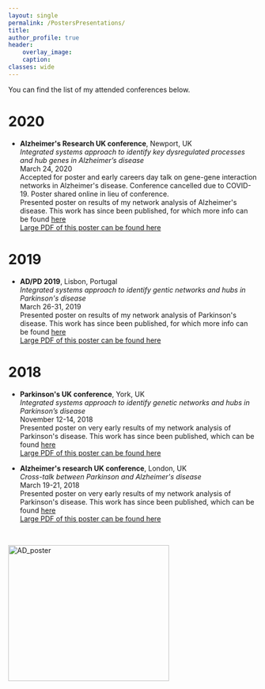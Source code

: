 ```yaml
---
layout: single
permalink: /PostersPresentations/
title: 
author_profile: true
header:
    overlay_image:
    caption:
classes: wide
---
```


You can find the list of my attended conferences below.



# 2020
* **Alzheimer's Research UK conference**, Newport, UK  
*Integrated systems approach to identify key dysregulated processes and hub genes in Alzheimer’s disease*  
March 24, 2020  
Accepted for poster and early careers day talk on gene-gene interaction networks in Alzheimer's disease. Conference cancelled due to COVID-19. Poster shared online in lieu of conference.  
Presented poster on results of my network analysis of Alzheimer's disease. This work has since been published, for which more info can be found [here](http://jackkelly75.github.io/assets/docs/publications/aging_preprint.pdf)  
[Large PDF of this poster can be found here](http://jackkelly75.github.io/assets/posters/ARUK2020.pdf)

# 2019

* **AD/PD 2019**, Lisbon, Portugal  
*Integrated systems approach to identify gentic networks and hubs in Parkinson's disease*  
March 26-31, 2019  
Presented poster on results of my network analysis of Parkinson's disease. This work has since been published, for which more info can be found [here](http://jackkelly75.github.io/assets/docs/publications/aging_preprint.pdf)  
[Large PDF of this poster can be found here](http://jackkelly75.github.io/assets/posters/ADPD2019.pdf)



# 2018
* **Parkinson's UK conference**, York, UK  
*Integrated systems approach to identify genetic networks and hubs in Parkinson’s disease*  
November 12-14, 2018  
Presented poster on very early results of my network analysis of Parkinson's disease. This work has since been published, which can be found [here](https://rdcu.be/bsWLL)  
[Large PDF of this poster can be found here](http://jackkelly75.github.io/assets/posters/PDUK2018.pdf)

* **Alzheimer's research UK conference**, London, UK  
*Cross-talk between Parkinson and Alzheimer's disease*  
March 19-21, 2018  
Presented poster on very early results of my network analysis of Parkinson's disease. This work has since been published, which can be found [here](https://rdcu.be/bsWLL)  
[Large PDF of this poster can be found here](http://jackkelly75.github.io/assets/posters/ARUK2018.pdf)


&nbsp; 


<a href="http://jackkelly75.github.io/assets/posters/ARUK2020.png">
<img src="http://jackkelly75.github.io/assets/posters/ARUK2020.png" alt="AD_poster"
	title="AD_poster" width="325" height="275" />
</a>
